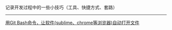 记录开发过程中的一些小技巧（工具、快捷方式、套路）

----

[用Git Bash命令，让软件(sublime、chrome等浏览器)自动打开文件](https://github.com/yongheng2016/skills/issues/1)
